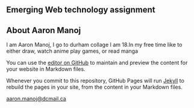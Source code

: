 ## Emerging Web technology assignment


## About Aaron Manoj

I am Aaron Manoj, I go to durham collage I am 18.In my free time like to either draw, watch anime play games, or read manga 

You can use the [editor on GitHub](https://github.com/Jasper112-J/Emerging-Web-technology-assignment-1/edit/gh-pages/index.md) to maintain and preview the content for your website in Markdown files.

Whenever you commit to this repository, GitHub Pages will run [Jekyll](https://jekyllrb.com/) to rebuild the pages in your site, from the content in your Markdown files.

aaron.manoj@dcmail.ca
